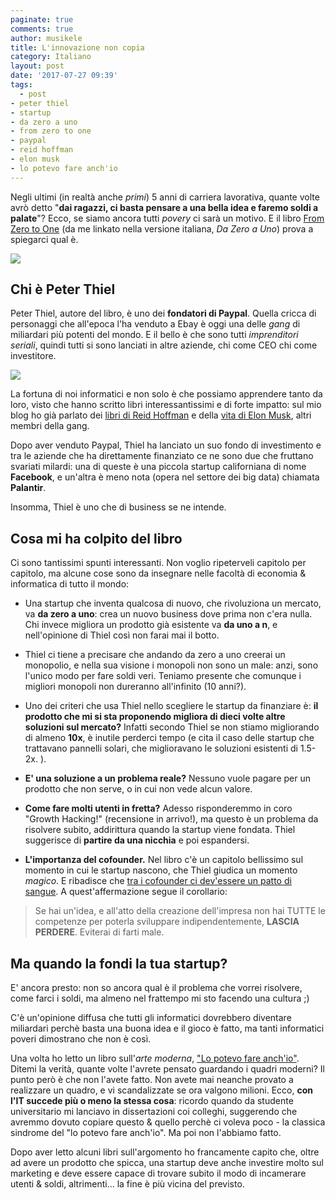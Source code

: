 ```yaml
---
paginate: true
comments: true
author: musikele
title: L'innovazione non copia
category: Italiano
layout: post
date: '2017-07-27 09:39'
tags:
  - post
- peter thiel
- startup
- da zero a uno
- from zero to one
- paypal
- reid hoffman
- elon musk
- lo potevo fare anch'io
---
```



Negli ultimi (in realtà anche *primi*) 5 anni di carriera lavorativa, quante volte avrò detto "**dai ragazzi, ci basta pensare a una bella idea e faremo soldi a palate**"? Ecco, se siamo ancora tutti *povery* ci sarà un motivo. E il libro [From Zero to One](https://www.amazon.it/segreti-startup-ovvero-costruisce-futuro/dp/8817080462/ref=as_li_ss_tl?ie=UTF8&qid=1501144633&sr=8-1&keywords=da+zero+a+uno&linkCode=ll1&tag=ilblodimicnas-21&linkId=7e1eada6bd03b1ae3cd088013adf3372) (da me linkato nella versione italiana, *Da Zero a Uno*) prova a spiegarci qual è.

<img src="{{ site.baseurl }}/images/da-zero-a-uno.jpg" class=" forestry--none forestry--none" style="float: none;">

## Chi è Peter Thiel

Peter Thiel, autore del libro, è uno dei **fondatori di Paypal**. Quella cricca di personaggi che all'epoca l'ha venduto a Ebay è oggi una delle *gang* di miliardari più potenti del mondo. E il bello è che sono tutti *imprenditori seriali*, quindi tutti si sono lanciati in altre aziende, chi come CEO chi come investitore.

<img src="{{ site.baseurl }}/images/Peter_Thiel_flag.jpeg.jpeg" class=" forestry--none forestry--none" style="float: none;">

La fortuna di noi informatici e non solo è che possiamo apprendere tanto da loro, visto che hanno scritto libri interessantissimi e di forte impatto: sul mio blog ho già parlato dei [libri di Reid Hoffman](https://michelenasti.com/2015/11/i-tre-pilastri-per-migliorare-la-propria-carriera/) e della [vita di Elon Musk](https://michelenasti.com/2017/06/29/caspiterina-quanto-e-complicato-essere-elon-musk.html), altri membri della gang.

Dopo aver venduto Paypal, Thiel ha lanciato un suo fondo di investimento e tra le aziende che ha direttamente finanziato ce ne sono due che fruttano svariati milardi: una di queste è una piccola startup californiana di nome **Facebook**, e un'altra è meno nota (opera nel settore dei big data) chiamata **Palantir**.

Insomma, Thiel è uno che di business se ne intende.

## Cosa mi ha colpito del libro

Ci sono tantissimi spunti interessanti. Non voglio ripeterveli capitolo per capitolo, ma alcune cose sono da insegnare nelle facoltà di economia & informatica di tutto il mondo:

* Una startup che inventa qualcosa di nuovo, che rivoluziona un mercato, va **da zero a uno**: crea un nuovo business dove prima non c'era nulla. Chi invece migliora un prodotto già esistente va **da uno a n**, e nell'opinione di Thiel così non farai mai il botto.

* Thiel ci tiene a precisare che andando da zero a uno creerai un monopolio, e nella sua visione i monopoli non sono un male: anzi, sono l'unico modo per fare soldi veri. Teniamo presente che comunque i migliori monopoli non dureranno all'infinito (10 anni?).

* Uno dei criteri che usa Thiel nello scegliere le startup da finanziare è: **il prodotto che mi si sta proponendo migliora di dieci volte altre soluzioni sul mercato?** Infatti secondo Thiel se non stiamo migliorando di almeno **10x**, è inutile perderci tempo (e cita il caso delle startup che trattavano pannelli solari, che miglioravano le soluzioni esistenti di 1.5-2x. ).

* **E' una soluzione a un problema reale?** Nessuno vuole pagare per un prodotto che non serve, o in cui non vede alcun valore.

* **Come fare molti utenti in fretta?** Adesso risponderemmo in coro "Growth Hacking!" (recensione in arrivo!), ma questo è un problema da risolvere subito, addirittura quando la startup viene fondata. Thiel suggerisce di **partire da una nicchia** e poi espandersi.

* **L'importanza del cofounder.** Nel libro c'è un capitolo bellissimo sul momento in cui le startup nascono, che Thiel giudica un momento *magico*. E ribadisce che [tra i cofounder ci dev'essere un patto di sangue](https://michelenasti.com/2017/06/09/we-waglio-vuoi-venire-a-lavorare-nella-mia-startup.html). A quest'affermazione segue il corollario:

> Se hai un'idea, e all'atto della creazione dell'impresa non hai TUTTE le competenze per poterla sviluppare indipendentemente, **LASCIA PERDERE**. Eviterai di farti male.

## Ma quando la fondi la tua startup?

E' ancora presto: non so ancora qual è il problema che vorrei risolvere, come farci i soldi, ma almeno nel frattempo mi sto facendo una cultura ;)

C'è un'opinione diffusa che tutti gli informatici dovrebbero diventare miliardari perchè basta una buona idea e il gioco è fatto, ma tanti informatici poveri dimostrano che non è così.

Una volta ho letto un libro sull'*arte moderna*, ["Lo potevo fare anch'io"](https://www.amazon.it/potevo-anchio-Perch%C3%A9-contemporanea-davvero/dp/8804585579/ref=as_li_ss_tl?ie=UTF8&linkCode=ll1&tag=ilblodimicnas-21&linkId=87fce620f2dee7dd9857097b25f37a86). Ditemi la verità, quante volte l'avrete pensato guardando i quadri moderni? Il punto però è che non l'avete fatto. Non avete mai neanche provato a realizzare un quadro, e vi scandalizzate se ora valgono milioni. Ecco, **con l'IT succede più o meno la stessa cosa**: ricordo quando da studente universitario mi lanciavo in dissertazioni coi colleghi, suggerendo che avremmo dovuto copiare questo & quello perchè ci voleva poco - la classica sindrome del "lo potevo fare anch'io". Ma poi non l'abbiamo fatto.

Dopo aver letto alcuni libri sull'argomento ho francamente capito che, oltre ad avere un prodotto che spicca, una startup deve anche investire molto sul marketing e deve essere capace di trovare subito il modo di incamerare utenti & soldi, altrimenti... la fine è più vicina del previsto.